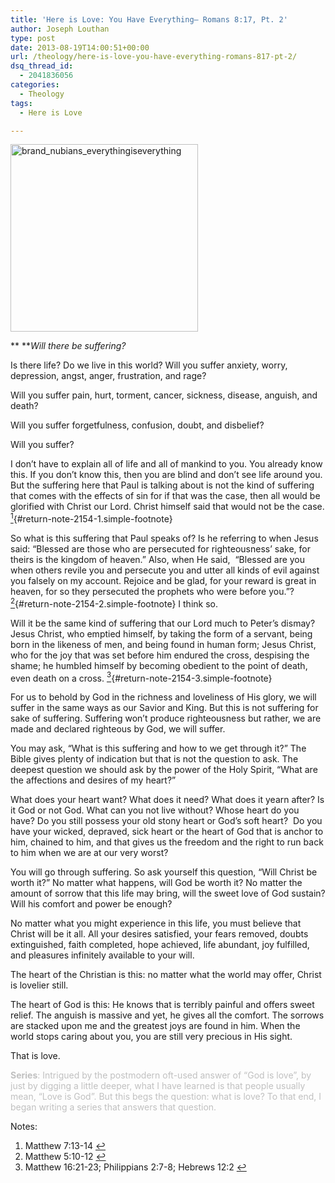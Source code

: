 ```yaml
---
title: 'Here is Love: You Have Everything– Romans 8:17, Pt. 2'
author: Joseph Louthan
type: post
date: 2013-08-19T14:00:51+00:00
url: /theology/here-is-love-you-have-everything-romans-817-pt-2/
dsq_thread_id:
  - 2041836056
categories:
  - Theology
tags:
  - Here is Love

---
```

[<img class="alignright size-thumbnail wp-image-2155" src="https://i0.wp.com/theologic.us/wp-content/uploads/2013/08/brand_nubians_everythingiseverything.jpg?resize=300%2C300" alt="brand_nubians_everythingiseverything" width="300" height="300" srcset="https://i0.wp.com/theologic.us/wp-content/uploads/2013/08/brand_nubians_everythingiseverything.jpg?resize=300%2C300 300w, https://i0.wp.com/theologic.us/wp-content/uploads/2013/08/brand_nubians_everythingiseverything.jpg?w=400 400w" sizes="(max-width: 300px) 100vw, 300px" data-recalc-dims="1" />][1]

** **_Will there be suffering?_

Is there life? Do we live in this world? Will you suffer anxiety, worry, depression, angst, anger, frustration, and rage?

Will you suffer pain, hurt, torment, cancer, sickness, disease, anguish, and death?

Will you suffer forgetfulness, confusion, doubt, and disbelief?

Will you suffer?

I don’t have to explain all of life and all of mankind to you. You already know this. If you don’t know this, then you are blind and don’t see life around you. But the suffering here that Paul is talking about is not the kind of suffering that comes with the effects of sin for if that was the case, then all would be glorified with Christ our Lord. Christ himself said that would not be the case. [<sup>1</sup>][2]{#return-note-2154-1.simple-footnote}

So what is this suffering that Paul speaks of? Is he referring to when Jesus said: “Blessed are those who are persecuted for righteousness’ sake, for theirs is the kingdom of heaven.” Also, when He said,  “Blessed are you when others revile you and persecute you and utter all kinds of evil against you falsely on my account. Rejoice and be glad, for your reward is great in heaven, for so they persecuted the prophets who were before you.”? [<sup>2</sup>][3]{#return-note-2154-2.simple-footnote} I think so.

Will it be the same kind of suffering that our Lord much to Peter’s dismay? Jesus Christ, who emptied himself, by taking the form of a servant, being born in the likeness of men, and being found in human form; Jesus Christ, who for the joy that was set before him endured the cross, despising the shame; he humbled himself by becoming obedient to the point of death, even death on a cross. [<sup>3</sup>][4]{#return-note-2154-3.simple-footnote}

For us to behold by God in the richness and loveliness of His glory, we will suffer in the same ways as our Savior and King. But this is not suffering for sake of suffering. Suffering won’t produce righteousness but rather, we are made and declared righteous by God, we will suffer.

You may ask, “What is this suffering and how to we get through it?” The Bible gives plenty of indication but that is not the question to ask. The deepest question we should ask by the power of the Holy Spirit, “What are the affections and desires of my heart?”

What does your heart want? What does it need? What does it yearn after? Is it God or not God. What can you not live without? Whose heart do you have? Do you still possess your old stony heart or God’s soft heart?  Do you have your wicked, depraved, sick heart or the heart of God that is anchor to him, chained to him, and that gives us the freedom and the right to run back to him when we are at our very worst?

You will go through suffering. So ask yourself this question, “Will Christ be worth it?” No matter what happens, will God be worth it? No matter the amount of sorrow that this life may bring, will the sweet love of God sustain? Will his comfort and power be enough?

No matter what you might experience in this life, you must believe that Christ will be it all. All your desires satisfied, your fears removed, doubts extinguished, faith completed, hope achieved, life abundant, joy fulfilled, and pleasures infinitely available to your will.

The heart of the Christian is this: no matter what the world may offer, Christ is lovelier still.

The heart of God is this: He knows that is terribly painful and offers sweet relief. The anguish is massive and yet, he gives all the comfort. The sorrows are stacked upon me and the greatest joys are found in him. When the world stops caring about you, you are still very precious in His sight.

That is love.

<span style="color: #c0c0c0;"><strong>Series</strong>: Intrigued by the postmodern oft-used answer of “God is love”, by just by digging a little deeper, what I have learned is that people usually mean, “Love is God”. But this begs the question: what is love? To that end, I began writing a series that answers that question.</span>

<div class="simple-footnotes">
  <p class="notes">
    Notes:
  </p>
  
  <ol>
    <li id="note-2154-1">
      Matthew 7:13-14 <a href="#return-note-2154-1">&#8617;</a>
    </li>
    <li id="note-2154-2">
      Matthew 5:10-12 <a href="#return-note-2154-2">&#8617;</a>
    </li>
    <li id="note-2154-3">
      Matthew 16:21-23; Philippians 2:7-8; Hebrews 12:2 <a href="#return-note-2154-3">&#8617;</a>
    </li>
  </ol>
</div>

 [1]: http://www.amazon.com/gp/product/B001OGLJZE/ref=as_li_ss_tl?ie=UTF8&camp=1789&creative=390957&creativeASIN=B001OGLJZE&linkCode=as2&tag=iamlipr-20
 [2]: #note-2154-1 "Matthew 7:13-14"
 [3]: #note-2154-2 "Matthew 5:10-12"
 [4]: #note-2154-3 "Matthew 16:21-23; Philippians 2:7-8; Hebrews 12:2"